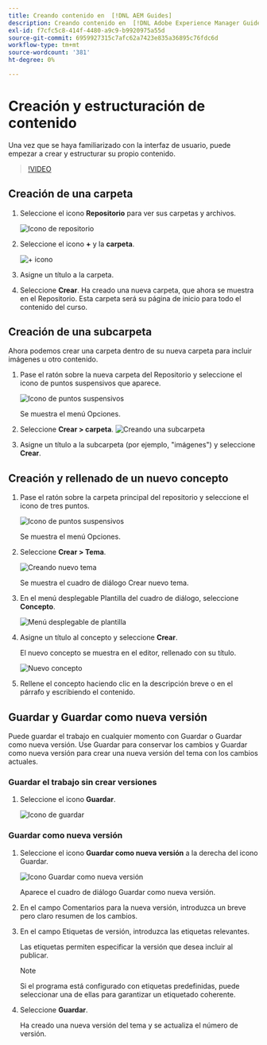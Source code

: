 ```yaml
---
title: Creando contenido en  [!DNL AEM Guides]
description: Creando contenido en  [!DNL Adobe Experience Manager Guides]
exl-id: f7cfc5c8-414f-4480-a9c9-b9920975a55d
source-git-commit: 6959927315c7afc62a7423e835a36895c76fdc6d
workflow-type: tm+mt
source-wordcount: '381'
ht-degree: 0%

---
```


# Creación y estructuración de contenido

Una vez que se haya familiarizado con la interfaz de usuario, puede empezar a crear y estructurar su propio contenido.

>[!VIDEO](https://video.tv.adobe.com/v/336657?quality=12&learn=on)

## Creación de una carpeta

1. Seleccione el icono **Repositorio** para ver sus carpetas y archivos.

   ![Icono de repositorio](images/common/repository-icon.png)

1. Seleccione el icono **+** y la **carpeta**.

   ![+ icono](images/lesson-3/+-icon.png)

1. Asigne un título a la carpeta.
1. Seleccione **Crear**.
Ha creado una nueva carpeta, que ahora se muestra en el Repositorio. Esta carpeta será su página de inicio para todo el contenido del curso.

## Creación de una subcarpeta

Ahora podemos crear una carpeta dentro de su nueva carpeta para incluir imágenes u otro contenido.

1. Pase el ratón sobre la nueva carpeta del Repositorio y seleccione el icono de puntos suspensivos que aparece.

   ![Icono de puntos suspensivos](images/lesson-3/ellipses-icon.png)

   Se muestra el menú Opciones.

1. Seleccione **Crear \> carpeta**.
   ![Creando una subcarpeta](images/lesson-3/create-subfolder-with-markings.png)

1. Asigne un título a la subcarpeta (por ejemplo, &quot;imágenes&quot;) y seleccione **Crear**.

## Creación y rellenado de un nuevo concepto

1. Pase el ratón sobre la carpeta principal del repositorio y seleccione el icono de tres puntos.

   ![Icono de puntos suspensivos](images/lesson-3/ellipses-icon.png)

   Se muestra el menú Opciones.

1. Seleccione **Crear \> Tema**.

   ![Creando nuevo tema](images/lesson-3/create-topic-with-markings.png)

   Se muestra el cuadro de diálogo Crear nuevo tema.

1. En el menú desplegable Plantilla del cuadro de diálogo, seleccione **Concepto**.

   ![Menú desplegable de plantilla](images/lesson-3/dropdown-with-markings.png)

1. Asigne un título al concepto y seleccione **Crear**.

   El nuevo concepto se muestra en el editor, rellenado con su título.

   ![Nuevo concepto](images/lesson-3/new-concept.png)

1. Rellene el concepto haciendo clic en la descripción breve o en el párrafo y escribiendo el contenido.

## Guardar y Guardar como nueva versión

Puede guardar el trabajo en cualquier momento con Guardar o Guardar como nueva versión. Use Guardar para conservar los cambios y Guardar como nueva versión para crear una nueva versión del tema con los cambios actuales.

### Guardar el trabajo sin crear versiones

1. Seleccione el icono **Guardar**.

   ![Icono de guardar](images/common/save.png)

### Guardar como nueva versión

1. Seleccione el icono **Guardar como nueva versión** a la derecha del icono Guardar.

   ![Icono Guardar como nueva versión](images/common/save-as-new-version.png)

   Aparece el cuadro de diálogo Guardar como nueva versión.

1. En el campo Comentarios para la nueva versión, introduzca un breve pero claro resumen de los cambios.
1. En el campo Etiquetas de versión, introduzca las etiquetas relevantes.

   Las etiquetas permiten especificar la versión que desea incluir al publicar.

   >[!NOTE]
   > 
   > Si el programa está configurado con etiquetas predefinidas, puede seleccionar una de ellas para garantizar un etiquetado coherente.

1. Seleccione **Guardar**.

   Ha creado una nueva versión del tema y se actualiza el número de versión.
